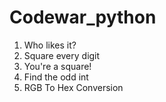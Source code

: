 # Codewar_python

1. Who likes it?
2. Square every digit
3. You're a square!
4. Find the odd int
5. RGB To Hex Conversion

